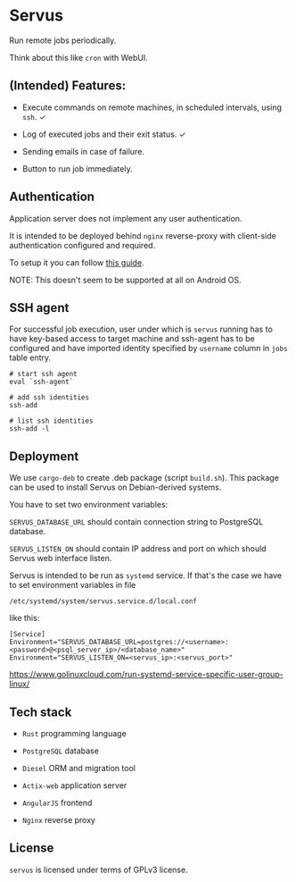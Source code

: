 # Servus

Run remote jobs periodically.

Think about this like `cron` with WebUI.


## (Intended) Features:

- Execute commands on remote machines, in scheduled intervals, using `ssh`. ✓

- Log of executed jobs and their exit status. ✓

- Sending emails in case of failure.

- Button to run job immediately.


## Authentication

Application server does not implement any user authentication.

It is intended to be deployed behind `nginx` reverse-proxy with client-side authentication configured and required.

To setup it you can follow [this guide](https://gist.github.com/mtigas/952344).

NOTE: This doesn't seem to be supported at all on Android OS.

## SSH agent

For successful job execution, user under which is `servus` running has to have key-based access to target machine and ssh-agent has to be configured and have imported identity specified by `username` column in `jobs` table entry.

```shell
# start ssh agent
eval `ssh-agent`

# add ssh identities
ssh-add

# list ssh identities
ssh-add -l
```


## Deployment

We use `cargo-deb` to create .deb package (script `build.sh`). This package can be used to install Servus on Debian-derived systems.

You have to set two environment variables:

`SERVUS_DATABASE_URL` should contain connection string to PostgreSQL database.

`SERVUS_LISTEN_ON` should contain IP address and port on which should Servus web interface listen.

Servus is intended to be run as `systemd` service. If that's the case we have to set environment variables in file

`/etc/systemd/system/servus.service.d/local.conf`

like this:

```
[Service]
Environment="SERVUS_DATABASE_URL=postgres://<username>:<password>@<psql_server_ip>/<database_name>"
Environment="SERVUS_LISTEN_ON=<servus_ip>:<servus_port>"
```

https://www.golinuxcloud.com/run-systemd-service-specific-user-group-linux/


## Tech stack

- `Rust` programming language

- `PostgreSQL` database

- `Diesel` ORM and migration tool

- `Actix-web` application server

- `AngularJS` frontend

- `Nginx` reverse proxy


## License

`servus` is licensed under terms of GPLv3 license.
